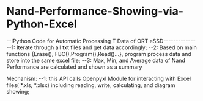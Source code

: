 Nand-Performance-Showing-via-Python-Excel
=========================================

--IPython Code for Automatic Processing T Data of ORT eSSD-------------
--1: Iterate through all txt files and get data accordingly;
--2: Based on main functions {Erase(), FBC(),Program(),Read()...}, program process data and store into the same excel file;
--3: Max, Min, and Average data of Nand Performance are calculated and shown as a summary 

Mechanism: 
--1: this API calls Openpyxl Module for interacting with Excel files( *.xls, *.xlsx) including reading, write, calculating, and diagram showing;
